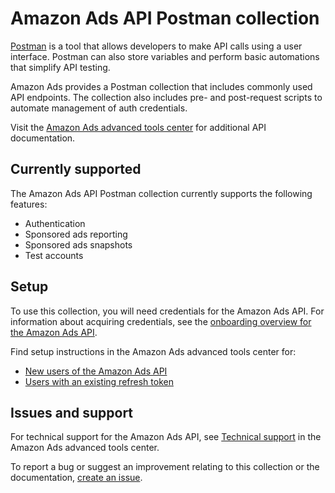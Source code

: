 # Amazon Ads API Postman collection

[Postman](https://www.postman.com/) is a tool that allows developers to make API calls using a user interface. Postman can also store variables and perform basic automations that simplify API testing. 

Amazon Ads provides a Postman collection that includes commonly used API endpoints. The collection also includes pre- and post-request scripts to automate management of auth credentials.

Visit the [Amazon Ads advanced tools center](https://advertising.amazon.com/API/docs/en-us/) for additional API documentation.

## Currently supported

The Amazon Ads API Postman collection currently supports the following features:

- Authentication
- Sponsored ads reporting
- Sponsored ads snapshots 
- Test accounts

## Setup

To use this collection, you will need credentials for the Amazon Ads API. For information about acquiring credentials, see the [onboarding overview for the Amazon Ads API](https://advertising.amazon.com/API/docs/en-us/setting-up/overview).

Find setup instructions in the Amazon Ads advanced tools center for:

- [New users of the Amazon Ads API](https://advertising.amazon.com/API/docs/en-us/getting-started/using-postman-collection)
- [Users with an existing refresh token](https://advertising.amazon.com/API/docs/en-us/tutorials/postman) 

## Issues and support

For technical support for the Amazon Ads API, see [Technical support](https://advertising.amazon.com/API/docs/en-us/info/support) in the Amazon Ads advanced tools center.

To report a bug or suggest an improvement relating to this collection or the documentation, [create an issue](https://github.com/amzn/ads-advanced-tools-docs/issues/new/choose).
